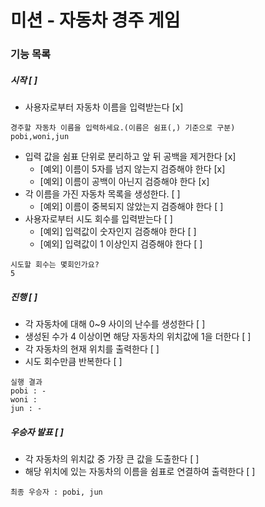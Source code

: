 # 미션 - 자동차 경주 게임

### 기능 목록
##### 시작 [ ]
- 사용자로부터 자동차 이름을 입력받는다 [x]
```
경주할 자동차 이름을 입력하세요.(이름은 쉼표(,) 기준으로 구분)
pobi,woni,jun
```
- 입력 값을 쉼표 단위로 분리하고 앞 뒤 공백을 제거한다 [x]
    - [예외] 이름이 5자를 넘지 않는지 검증해야 한다 [x]
    - [예외] 이름이 공백이 아닌지 검증해야 한다 [x]
- 각 이름을 가진 자동차 목록을 생성한다.  [ ]
  - [예외] 이름이 중복되지 않았는지 검증해야 한다 [ ]
- 사용자로부터 시도 회수를 입력받는다 [ ]
    - [예외] 입력값이 숫자인지 검증해야 한다 [ ]
    - [예외] 입력값이 1 이상인지 검증해야 한다 [ ]
```
시도할 회수는 몇회인가요?
5
```

##### 진행 [ ]
- 각 자동차에 대해 0~9 사이의 난수를 생성한다 [ ]
- 생성된 수가 4 이상이면 해당 자동차의 위치값에 1을 더한다 [ ]
- 각 자동차의 현재 위치를 출력한다 [ ]
- 시도 회수만큼 반복한다 [ ]
```
실행 결과
pobi : -
woni : 
jun : -
```

##### 우승자 발표 [ ]
- 각 자동차의 위치값 중 가장 큰 값을 도출한다 [ ]
- 해당 위치에 있는 자동차의 이름을 쉼표로 연결하여 출력한다 [ ]
```
최종 우승자 : pobi, jun
```
